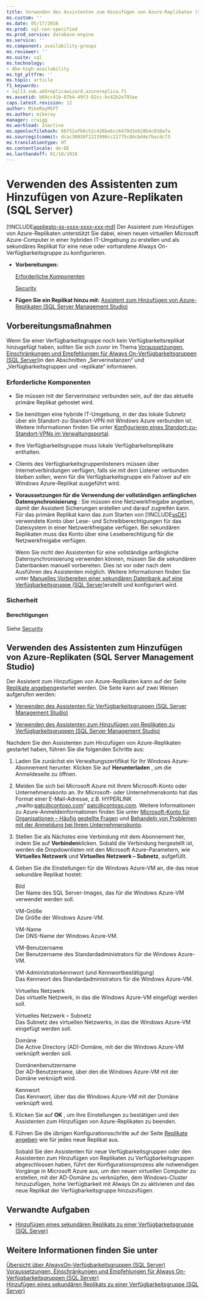 ```yaml
---
title: Verwenden des Assistenten zum Hinzufügen von Azure-Replikaten (SQL Server) | Microsoft-Dokumentation
ms.custom: ''
ms.date: 05/17/2016
ms.prod: sql-non-specified
ms.prod_service: database-engine
ms.service: ''
ms.component: availability-groups
ms.reviewer: ''
ms.suite: sql
ms.technology:
- dbe-high-availability
ms.tgt_pltfrm: ''
ms.topic: article
f1_keywords:
- sql13.swb.addreplicawizard.azurereplica.f1
ms.assetid: b89cc41b-07b4-49f3-82cc-bc42b2e793ae
caps.latest.revision: 12
author: MikeRayMSFT
ms.author: mikeray
manager: craigg
ms.workload: Inactive
ms.openlocfilehash: 66f52afb6c52c426be6cc6470d3e628b4c010a7a
ms.sourcegitcommit: dcac30038f2223990cc21775c84cbd4e7bacdc73
ms.translationtype: HT
ms.contentlocale: de-DE
ms.lasthandoff: 01/18/2018
---
```

# <a name="use-the-add-azure-replica-wizard-sql-server"></a>Verwenden des Assistenten zum Hinzufügen von Azure-Replikaten (SQL Server)
[!INCLUDE[appliesto-ss-xxxx-xxxx-xxx-md](../../../includes/appliesto-ss-xxxx-xxxx-xxx-md.md)] Der Assistent zum Hinzufügen von Azure-Replikaten unterstützt Sie dabei, einen neuen virtuellen Microsoft Azure-Computer in einer hybriden IT-Umgebung zu erstellen und als sekundäres Replikat für eine neue oder vorhandene Always On-Verfügbarkeitsgruppe zu konfigurieren.  
  
-   **Vorbereitungen:**  
  
     [Erforderliche Komponenten](#Prerequisites)  
  
     [Security](#Security)  
  
-   **Fügen Sie ein Replikat hinzu mit:**  [Assistent zum Hinzufügen von Azure-Replikaten (SQL Server Management Studio)](#SSMSProcedure)  
  
##  <a name="BeforeYouBegin"></a> Vorbereitungsmaßnahmen  
 Wenn Sie einer Verfügbarkeitsgruppe noch kein Verfügbarkeitsreplikat hinzugefügt haben, sollten Sie sich zuvor im Thema [Voraussetzungen, Einschränkungen und Empfehlungen für Always On-Verfügbarkeitsgruppen &#40;SQL Server&#41;](../../../database-engine/availability-groups/windows/prereqs-restrictions-recommendations-always-on-availability.md)in den Abschnitten „Serverinstanzen“ und „Verfügbarkeitsgruppen und -replikate“ informieren.  
  
###  <a name="Prerequisites"></a> Erforderliche Komponenten  
  
-   Sie müssen mit der Serverinstanz verbunden sein, auf der das aktuelle primäre Replikat gehostet wird.  
  
-   Sie benötigen eine hybride IT-Umgebung, in der das lokale Subnetz über ein Standort-zu-Standort-VPN mit Windows Azure verbunden ist. Weitere Informationen finden Sie unter [Konfigurieren eines Standort-zu-Standort-VPNs im Verwaltungsportal](https://azure.microsoft.com/en-us/documentation/articles/vpn-gateway-site-to-site-create).  
  
-   Ihre Verfügbarkeitsgruppe muss lokale Verfügbarkeitsreplikate enthalten.  
  
-   Clients des Verfügbarkeitsgruppenlisteners müssen über Internetverbindungen verfügen, falls sie mit dem Listener verbunden bleiben sollen, wenn für die Verfügbarkeitsgruppe ein Failover auf ein Windows Azure-Replikat ausgeführt wird.  
  
-   **Voraussetzungen für die Verwendung der vollständigen anfänglichen Datensynchronisierung** : Sie müssen eine Netzwerkfreigabe angeben, damit der Assistent Sicherungen erstellen und darauf zugreifen kann. Für das primäre Replikat kann das zum Starten von [!INCLUDE[ssDE](../../../includes/ssde-md.md)] verwendete Konto über Lese- und Schreibberechtigungen für das Dateisystem in einer Netzwerkfreigabe verfügen. Bei sekundären Replikaten muss das Konto über eine Leseberechtigung für die Netzwerkfreigabe verfügen.  
  
     Wenn Sie nicht den Assistenten für eine vollständige anfängliche Datensynchronisierung verwenden können, müssen Sie die sekundären Datenbanken manuell vorbereiten. Dies ist vor oder nach dem Ausführen des Assistenten möglich. Weitere Informationen finden Sie unter [Manuelles Vorbereiten einer sekundären Datenbank auf eine Verfügbarkeitsgruppe &#40;SQL Server&#41;](../../../database-engine/availability-groups/windows/manually-prepare-a-secondary-database-for-an-availability-group-sql-server.md)erstellt und konfiguriert wird.  
  
###  <a name="Security"></a> Sicherheit  
  
####  <a name="Permissions"></a> Berechtigungen  
 Siehe [Security](../../../database-engine/availability-groups/windows/use-the-add-replica-to-availability-group-wizard-sql-server-management-studio.md#Security)  
  
##  <a name="SSMSProcedure"></a> Verwenden des Assistenten zum Hinzufügen von Azure-Replikaten (SQL Server Management Studio)  
 Der Assistent zum Hinzufügen von Azure-Replikaten kann auf der Seite [Replikate angeben](../../../database-engine/availability-groups/windows/specify-replicas-page-new-availability-group-wizard-add-replica-wizard.md)gestartet werden. Die Seite kann auf zwei Weisen aufgerufen werden:  
  
-   [Verwenden des Assistenten für Verfügbarkeitsgruppen &#40;SQL Server Management Studio&#41;](../../../database-engine/availability-groups/windows/use-the-availability-group-wizard-sql-server-management-studio.md)  
  
-   [Verwenden des Assistenten zum Hinzufügen von Replikaten zu Verfügbarkeitsgruppen &#40;SQL Server Management Studio&#41;](../../../database-engine/availability-groups/windows/use-the-add-replica-to-availability-group-wizard-sql-server-management-studio.md)  
  
 Nachdem Sie den Assistenten zum Hinzufügen von Azure-Replikaten gestartet haben, führen Sie die folgenden Schritte aus:  
  
1.  Laden Sie zunächst ein Verwaltungszertifikat für Ihr Windows Azure-Abonnement herunter. Klicken Sie auf **Herunterladen** , um die Anmeldeseite zu öffnen.  
  
2.  Melden Sie sich bei Microsoft Azure mit Ihrem Microsoft-Konto oder Unternehmenskonto an. Ihr Microsoft- oder Unternehmenskonto hat das Format einer E-Mail-Adresse, z.B. HYPERLINK „mailto:patc@contoso.com“ patc@contoso.com. Weitere Informationen zu Azure-Anmeldeinformationen finden Sie unter [Microsoft-Konto für Organisationen – Häufig gestellte Fragen](http://technet.microsoft.com/jj592903) und [Behandeln von Problemen mit der Anmeldung bei Ihrem Unternehmenskonto](https://support.microsoft.com/kb/2756852).  
  
3.  Stellen Sie als Nächstes eine Verbindung mit dem Abonnement her, indem Sie auf **Verbinden**klicken. Sobald die Verbindung hergestellt ist, werden die Dropdownlisten mit den Microsoft Azure-Parametern, wie **Virtuelles Netzwerk** und **Virtuelles Netzwerk – Subnetz**, aufgefüllt.  
  
4.  Geben Sie die Einstellungen für die Windows Azure-VM an, die das neue sekundäre Replikat hostet:  
  
     Bild  
     Der Name des SQL Server-Images, das für die Windows Azure-VM verwendet werden soll.  
  
     VM-Größe  
     Die Größe der Windows Azure-VM.  
  
     VM-Name  
     Der DNS-Name der Windows Azure-VM.  
  
     VM-Benutzername  
     Der Benutzername des Standardadministrators für die Windows Azure-VM.  
  
     VM-Administratorkennwort (und Kennwortbestätigung)  
     Das Kennwort des Standardadministrators für die Windows Azure-VM.  
  
     Virtuelles Netzwerk  
     Das virtuelle Netzwerk, in das die Windows Azure-VM eingefügt werden soll.  
  
     Virtuelles Netzwerk – Subnetz  
     Das Subnetz des virtuellen Netzwerks, in das die Windows Azure-VM eingefügt werden soll.  
  
     Domäne  
     Die Active Directory (AD)-Domäne, mit der die Windows Azure-VM verknüpft werden soll.  
  
     Domänenbenutzername  
     Der AD-Benutzername, über den die Windows Azure-VM mit der Domäne verknüpft wird.  
  
     Kennwort  
     Das Kennwort, über das die Windows Azure-VM mit der Domäne verknüpft wird.  
  
5.  Klicken Sie auf **OK** , um Ihre Einstellungen zu bestätigen und den Assistenten zum Hinzufügen von Azure-Replikaten zu beenden.  
  
6.  Führen Sie die übrigen Konfigurationsschritte auf der Seite [Replikate angeben](../../../database-engine/availability-groups/windows/specify-replicas-page-new-availability-group-wizard-add-replica-wizard.md) wie für jedes neue Replikat aus.  
  
     Sobald Sie den Assistenten für neue Verfügbarkeitsgruppen oder den Assistenten zum Hinzufügen von Replikaten zu Verfügbarkeitsgruppen abgeschlossen haben, führt der Konfigurationsprozess alle notwendigen Vorgänge in Microsoft Azure aus, um den neuen virtuellen Computer zu erstellen, mit der AD-Domäne zu verknüpfen, dem Windows-Cluster hinzuzufügen, hohe Verfügbarkeit mit Always On zu aktivieren und das neue Replikat der Verfügbarkeitsgruppe hinzuzufügen.  
  
##  <a name="RelatedTasks"></a> Verwandte Aufgaben  
  
-   [Hinzufügen eines sekundären Replikats zu einer Verfügbarkeitsgruppe &#40;SQL Server&#41;](../../../database-engine/availability-groups/windows/add-a-secondary-replica-to-an-availability-group-sql-server.md)  
  
## <a name="see-also"></a>Weitere Informationen finden Sie unter  
 [Übersicht über AlwaysOn-Verfügbarkeitsgruppen &#40;SQL Server&#41;](../../../database-engine/availability-groups/windows/overview-of-always-on-availability-groups-sql-server.md)   
 [Voraussetzungen, Einschränkungen und Empfehlungen für Always On-Verfügbarkeitsgruppen &#40;SQL Server&#41;](../../../database-engine/availability-groups/windows/prereqs-restrictions-recommendations-always-on-availability.md)   
 [Hinzufügen eines sekundären Replikats zu einer Verfügbarkeitsgruppe &#40;SQL Server&#41;](../../../database-engine/availability-groups/windows/add-a-secondary-replica-to-an-availability-group-sql-server.md)  
  
  
